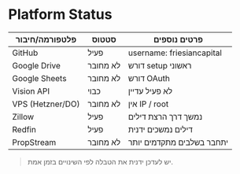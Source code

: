 # Platform Status

| פלטפורמה/חיבור       | סטטוס       | פרטים נוספים |
|----------------------|-------------|----------------|
| GitHub               | פעיל        | username: friesiancapital |
| Google Drive         | לא מחובר    | דורש setup ראשוני |
| Google Sheets        | לא מחובר    | דורש OAuth |
| Vision API           | כבוי        | לא פעיל עדיין |
| VPS (Hetzner/DO)     | לא מחובר    | אין IP / root |
| Zillow               | פעיל        | נמשך דרך הרצת דילים |
| Redfin               | פעיל        | דילים נמשכים ידנית |
| PropStream           | לא מחובר    | יתחבר בשלבים מתקדמים יותר |

> יש לעדכן ידנית את הטבלה לפי השינויים בזמן אמת.
